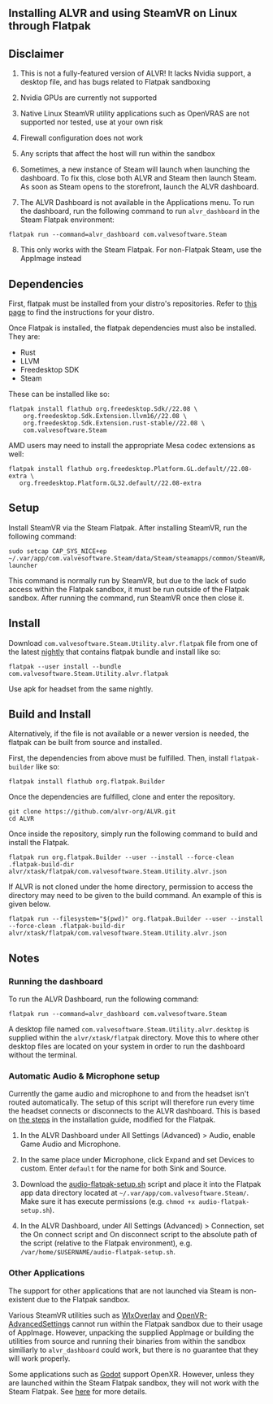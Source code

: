 ## Installing ALVR and using SteamVR on Linux through Flatpak

## Disclaimer

1. This is not a fully-featured version of ALVR! It lacks Nvidia support, a desktop file, and has bugs related to Flatpak sandboxing

2. Nvidia GPUs are currently not supported

3. Native Linux SteamVR utility applications such as OpenVRAS are not supported nor tested, use at your own risk

4. Firewall configuration does not work

5. Any scripts that affect the host will run within the sandbox

6. Sometimes, a new instance of Steam will launch when launching the dashboard. To fix this, close both ALVR and Steam then launch Steam. As soon as Steam opens to the storefront, launch the ALVR dashboard.

7. The ALVR Dashboard is not available in the Applications menu. To run the dashboard, run the following command to run `alvr_dashboard` in the Steam Flatpak environment:

```
flatpak run --command=alvr_dashboard com.valvesoftware.Steam
```

8. This only works with the Steam Flatpak. For non-Flatpak Steam, use the AppImage instead

## Dependencies

First, flatpak must be installed from your distro's repositories. Refer to [this page](https://flatpak.org/setup/) to find the instructions for your distro.

Once Flatpak is installed, the flatpak dependencies must also be installed. They are:

* Rust
* LLVM
* Freedesktop SDK
* Steam

These can be installed like so:

```
flatpak install flathub org.freedesktop.Sdk//22.08 \
    org.freedesktop.Sdk.Extension.llvm16//22.08 \
    org.freedesktop.Sdk.Extension.rust-stable//22.08 \
    com.valvesoftware.Steam
```

AMD users may need to install the appropriate Mesa codec extensions as well:

```
flatpak install flathub org.freedesktop.Platform.GL.default//22.08-extra \
   org.freedesktop.Platform.GL32.default//22.08-extra
```

## Setup

Install SteamVR via the Steam Flatpak. After installing SteamVR, run the following command:

```
sudo setcap CAP_SYS_NICE+ep ~/.var/app/com.valvesoftware.Steam/data/Steam/steamapps/common/SteamVR/bin/linux64/vrcompositor-launcher
```

This command is normally run by SteamVR, but due to the lack of sudo access within the Flatpak sandbox, it must be run outside of the Flatpak sandbox. After running the command, run SteamVR once then close it.

## Install

Download `com.valvesoftware.Steam.Utility.alvr.flatpak` file from one of the latest [nightly](https://github.com/alvr-org/ALVR-nightly/releases) that contains flatpak bundle and install like so:

```
flatpak --user install --bundle com.valvesoftware.Steam.Utility.alvr.flatpak
```

Use apk for headset from the same nightly.

## Build and Install

Alternatively, if the file is not available or a newer version is needed, the flatpak can be built from source and installed.

First, the dependencies from above must be fulfilled. Then, install `flatpak-builder` like so:

```
flatpak install flathub org.flatpak.Builder
```

Once the dependencies are fulfilled, clone and enter the repository.

```
git clone https://github.com/alvr-org/ALVR.git
cd ALVR
```

Once inside the repository, simply run the following command to build and install the Flatpak.

```
flatpak run org.flatpak.Builder --user --install --force-clean .flatpak-build-dir alvr/xtask/flatpak/com.valvesoftware.Steam.Utility.alvr.json
```

If ALVR is not cloned under the home directory, permission to access the directory may need to be given to the build command. An example of this is given below.

```
flatpak run --filesystem="$(pwd)" org.flatpak.Builder --user --install --force-clean .flatpak-build-dir alvr/xtask/flatpak/com.valvesoftware.Steam.Utility.alvr.json
```

## Notes

### Running the dashboard

To run the ALVR Dashboard, run the following command:

```
flatpak run --command=alvr_dashboard com.valvesoftware.Steam
```

A desktop file named `com.valvesoftware.Steam.Utility.alvr.desktop` is supplied within the `alvr/xtask/flatpak` directory. Move this to where other desktop files are located on your system in order to run the dashboard without the terminal.

### Automatic Audio & Microphone setup

Currently the game audio and microphone to and from the headset isn't routed automatically. The setup of this script will therefore run every time the headset connects or disconnects to the ALVR dashboard. This is based on [the steps](Installation-guide.md#automatic-audio--microphone-setup) in the installation guide, modified for the Flatpak.

1. In the ALVR Dashboard under All Settings (Advanced) > Audio, enable Game Audio and Microphone.

2. In the same place under Microphone, click Expand and set Devices to custom. Enter `default` for the name for both Sink and Source.

2. Download the [audio-flatpak-setup.sh](../alvr/xtask/flatpak/audio-flatpak-setup.sh) script and place it into the Flatpak app data directory located at `~/.var/app/com.valvesoftware.Steam/`. Make sure it has execute permissions (e.g. `chmod +x audio-flatpak-setup.sh`).

3. In the ALVR Dashboard, under All Settings (Advanced) > Connection, set the On connect script and On disconnect script to the absolute path of the script (relative to the Flatpak environment), e.g. `/var/home/$USERNAME/audio-flatpak-setup.sh`.

### Other Applications

The support for other applications that are not launched via Steam is non-existent due to the Flatpak sandbox.

Various SteamVR utilities such as [WlxOverlay](https://github.com/galister/WlxOverlay) and [OpenVR-AdvancedSettings](https://github.com/OpenVR-Advanced-Settings/OpenVR-AdvancedSettings) cannot run within the Flatpak sandbox due to their usage of AppImage. However, unpacking the supplied AppImage or building the utilities from source and running their binaries from within the sandbox similiarly to `alvr_dashboard` could work, but there is no guarantee that they will work properly.

Some applications such as [Godot](https://godotengine.org) support OpenXR. However, unless they are launched within the Steam Flatpak sandbox, they will not work with the Steam Flatpak. See [here](https://github.com/flathub/com.valvesoftware.Steam/issues/1010) for more details.

